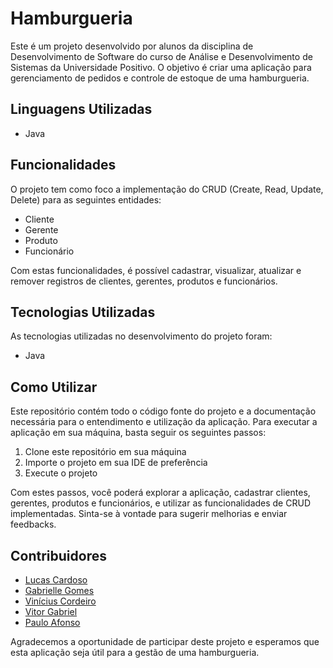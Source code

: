 # Hamburgueria

Este é um projeto desenvolvido por alunos da disciplina de Desenvolvimento de Software do curso de Análise e Desenvolvimento de Sistemas da Universidade Positivo. O objetivo é criar uma aplicação para gerenciamento de pedidos e controle de estoque de uma hamburgueria.

## Linguagens Utilizadas

- Java

## Funcionalidades

O projeto tem como foco a implementação do CRUD (Create, Read, Update, Delete) para as seguintes entidades:

- Cliente
- Gerente
- Produto
- Funcionário

Com estas funcionalidades, é possível cadastrar, visualizar, atualizar e remover registros de clientes, gerentes, produtos e funcionários.

## Tecnologias Utilizadas

As tecnologias utilizadas no desenvolvimento do projeto foram:

- Java

## Como Utilizar

Este repositório contém todo o código fonte do projeto e a documentação necessária para o entendimento e utilização da aplicação. Para executar a aplicação em sua máquina, basta seguir os seguintes passos:

1. Clone este repositório em sua máquina
2. Importe o projeto em sua IDE de preferência
3. Execute o projeto

Com estes passos, você poderá explorar a aplicação, cadastrar clientes, gerentes, produtos e funcionários, e utilizar as funcionalidades de CRUD implementadas. Sinta-se à vontade para sugerir melhorias e enviar feedbacks.

## Contribuidores

- [Lucas Cardoso](https://github.com/Lucascaard)
- [Gabrielle Gomes](https://github.com/gabriellegomess)
- [Vinícius Cordeiro](https://github.com/V1nicius00)
- [Vitor Gabriel](https://github.com/VitorGabriel-TI)
- [Paulo Afonso](https://github.com/PauloAfonsoGR)

Agradecemos a oportunidade de participar deste projeto e esperamos que esta aplicação seja útil para a gestão de uma hamburgueria.
